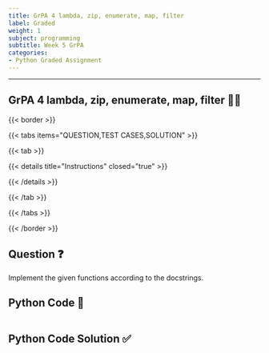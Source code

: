 ```yaml
---
title: GrPA 4 lambda, zip, enumerate, map, filter                       
label: Graded
weight: 1
subject: programming
subtitle: Week 5 GrPA
categories:
- Python Graded Assignment
---
```


---

## GrPA 4 lambda, zip, enumerate, map, filter 👨‍💻

{{< border >}}

{{< tabs items="QUESTION,TEST CASES,SOLUTION" >}}

{{< tab >}}

{{< details title="Instructions"  closed="true" >}}

{{< /details >}}

{{< /tab >}}

{{< /tabs >}}

{{< /border >}}

## Question ❓

Implement the given functions according to the docstrings.

## Python Code 🐍

```python {linenos=table,linenostart=1}

```

## Python Code Solution ✅

```python {linenos=table,linenostart=1}

```